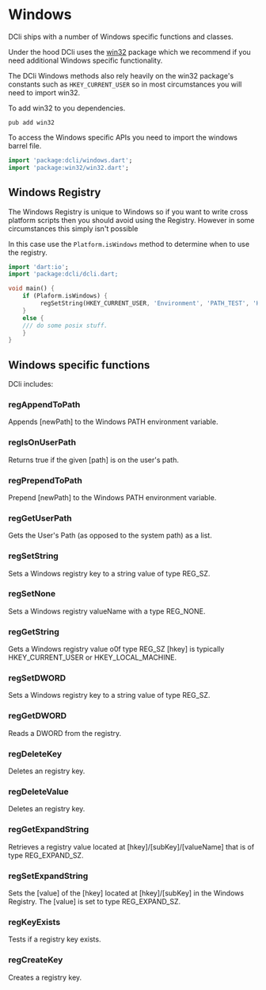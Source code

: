 # Windows

DCli ships with a number of Windows specific functions and classes.

Under the hood DCli uses the [win32](https://pub.dev/packages/win32) package which we recommend if you need additional Windows specific functionality.

The DCli Windows methods also rely heavily on the win32 package's constants such as `HKEY_CURRENT_USER` so in most circumstances you will need to import win32.

To add win32 to you dependencies.

```
pub add win32
```

To access the Windows specific APIs you need to import the windows barrel file.

```dart
import 'package:dcli/windows.dart';
import 'package:win32/win32.dart';
```

## Windows Registry

The Windows Registry is unique to Windows so if you want to write cross platform scripts then you should avoid using the Registry. However in some circumstances this simply isn't possible

In this case use the `Platform.isWindows` method to determine when to use the registry.

```dart
import 'dart:io';
import 'package:dcli/dcli.dart;

void main() {
    if (Plaform.isWindows) {
         regSetString(HKEY_CURRENT_USER, 'Environment', 'PATH_TEST', 'HI');
    }
    else {
    /// do some posix stuff.
    }
}
```

## Windows specific functions

DCli includes:

### regAppendToPath

Appends \[newPath] to the Windows PATH environment variable.

### regIsOnUserPath

Returns true if the given \[path] is on the user's path.

### regPrependToPath

Prepend \[newPath] to the Windows PATH environment variable.

### regGetUserPath

Gets the User's Path (as opposed to the system path) as a list.

### regSetString

Sets a Windows registry key to a string value of type REG\_SZ.

### regSetNone

Sets a Windows registry valueName with a type REG\_NONE.

### regGetString

Gets a Windows registry value o0f type REG\_SZ \[hkey] is typically HKEY\_CURRENT\_USER or HKEY\_LOCAL\_MACHINE.

### regSetDWORD

Sets a Windows registry key to a string value of type REG\_SZ.

### regGetDWORD

Reads a DWORD from the registry.

### regDeleteKey

Deletes an registry key.

### regDeleteValue

Deletes an registry key.

### regGetExpandString

Retrieves a registry value located at \[hkey]/\[subKey]/\[valueName] that is of type REG\_EXPAND\_SZ.

### regSetExpandString

Sets the \[value] of the \[hkey] located at \[hkey]/\[subKey] in the Windows Registry. The \[value] is set to type REG\_EXPAND\_SZ.

### regKeyExists

Tests if a registry key exists.

### regCreateKey

Creates a registry key.



